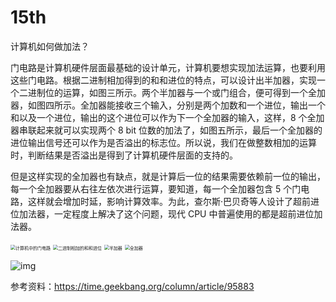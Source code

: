 # 15th
计算机如何做加法？

门电路是计算机硬件层面最基础的设计单元，计算机要想实现加法运算，也要利用这些门电路。根据二进制相加得到的和和进位的特点，可以设计出半加器，实现一个二进制位的运算，如图三所示。两个半加器与一个或门组合，便可得到一个全加器，如图四所示。全加器能接收三个输入，分别是两个加数和一个进位，输出一个和以及一个进位，输出的这个进位可以作为下一个全加器的输入，这样，8 个全加器串联起来就可以实现两个 8 bit 位数的加法了，如图五所示，最后一个全加器的进位输出信号还可以作为是否溢出的标志位。所以说，我们在做整数相加的运算时，判断结果是否溢出是得到了计算机硬件层面的支持的。

但是这样实现的全加器也有缺点，就是计算后一位的结果需要依赖前一位的输出，每一个全加器要从右往左依次进行运算，要知道，每一个全加器包含 5 个门电路，这样就会增加时延，影响计算效率。为此，查尔斯·巴贝奇等人设计了超前进位加法器，一定程度上解决了这个问题，现代 CPU 中普遍使用的都是超前进位加法器。

<img src="计算机中的门电路-8038517.png" alt="计算机中的门电路" style="zoom:50%;" />

<img src="二进制相加的和和进位.png" alt="二进制相加的和和进位" style="zoom:50%;" />

<img src="半加器.png" alt="半加器" style="zoom:50%;" />

<img src="https://tva1.sinaimg.cn/large/008eGmZEly1gnbbh7d7q5j31ay0iwq55.jpg" alt="全加器" style="zoom:50%;" />

![img](https://tva1.sinaimg.cn/large/008eGmZEly1gnbbgxrqqkj32ce0u0wm6.jpg)

参考资料：https://time.geekbang.org/column/article/95883

